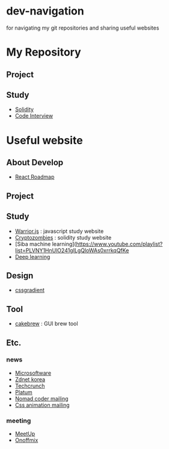 # dev-navigation

for navigating my git repositories and sharing useful websites

# My Repository

## Project

## Study

- [Solidity](https://github.com/nunu-dev/solidity-study/wiki)
- [Code Interview](https://github.com/nunu-dev/code-interview)

# Useful website

## About Develop

- [React Roadmap](https://github.com/adam-golab/react-developer-roadmap)

## Project

## Study
- [Warrior.js](https://warrior.js.org/) : javascript study website
- [Cryptozombies](https://cryptozombies.io/ko/) : solidity study website
- [Siba machine learning](https://www.youtube.com/playlist?list=PLVNY1HnUlO241gILgQloWAs0xrrkqQfKe
- [Deep learning](https://www.youtube.com/user/hunkims)

## Design

- [cssgradient](https://cssgradient.io/gradient-backgrounds/)

## Tool

- [cakebrew](https://www.cakebrew.com/) : GUI brew tool

## Etc.

### news

- [Microsoftware](https://www.imaso.co.kr/)
- [Zdnet korea](http://www.zdnet.co.kr/?lo=zv1)
- [Techcrunch](https://techcrunch.com/)
- [Platum](https://platum.kr/)
- [Nomad coder mailing](https://us16.list-manage.com/subscribe?u=a99b43453db5050f1f26b2744&id=cc02020e1a)
- [Css animation mailing](https://cssanimation.rocks/weekly/)

### meeting
- [MeetUp](https://www.meetup.com/ko-KR/)
- [Onoffmix](https://onoffmix.com/)
